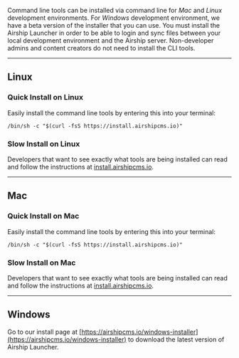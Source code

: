 Command line tools can be installed via command line for _Mac_ and _Linux_ development environments. For _Windows_ development environment, we have a beta version of the installer that you can use. You must install the Airship Launcher in order to be able to login and sync files between your local development environment and the Airship server. Non-developer admins and content creators do not need to install the CLI tools.

---

## Linux 

### Quick Install on Linux
Easily install the command line tools by entering this into your terminal:
```
/bin/sh -c "$(curl -fsS https://install.airshipcms.io)"
```

### Slow Install on Linux
Developers that want to see exactly what tools are being installed can read and follow the instructions at [install.airshipcms.io](https://install.airshipcms.io).

---

## Mac 

### Quick Install on Mac
Easily install the command line tools by entering this into your terminal:
```
/bin/sh -c "$(curl -fsS https://install.airshipcms.io)"
```

### Slow Install on Mac
Developers that want to see exactly what tools are being installed can read and follow the instructions at [install.airshipcms.io](https://install.airshipcms.io).

---

## Windows
Go to our install page at [https://airshipcms.io/windows-installer](https://airshipcms.io/windows-installer) to download the latest version of Airship Launcher.
